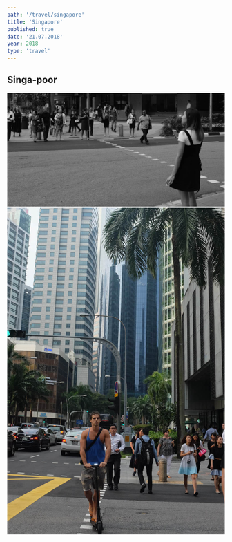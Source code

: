 ```yaml
---
path: '/travel/singapore'
title: 'Singapore'
published: true
date: '21.07.2018'
year: 2018
type: 'travel'
---
```


## Singa-poor

![test image](photos/1.jpg "Test")
![test image](photos/2.jpg "Test 2")
